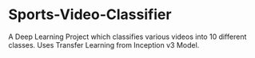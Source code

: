 # Sports-Video-Classifier
A Deep Learning Project which classifies various videos into 10 different classes.
Uses Transfer Learning from Inception v3 Model.

